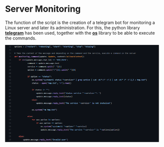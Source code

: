 # Server Monitoring

The function of the script is the creation of a telegram bot for monitoring a Linux server and later its administration. For this, the python library **[telegram](https://github.com/python-telegram-bot/python-telegram-bot/tree/master/tests)** has been used, together with the **[os](https://docs.python.org/3/library/os.html)** library to be able to execute the commands.

![](./image/1.png)
